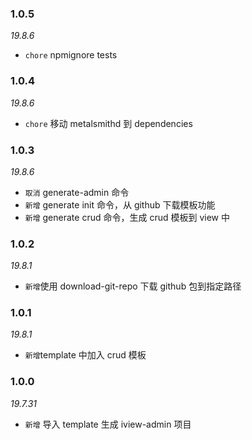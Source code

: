 ### 1.0.5

_19.8.6_

- `chore` npmignore tests

### 1.0.4

_19.8.6_

- `chore` 移动 metalsmithd 到 dependencies

### 1.0.3

_19.8.6_

- `取消` generate-admin 命令
- `新增` generate init 命令，从 github 下载模板功能
- `新增` generate crud 命令，生成 crud 模板到 view 中

### 1.0.2

_19.8.1_

- `新增`使用 download-git-repo 下载 github 包到指定路径

### 1.0.1

_19.8.1_

- `新增`template 中加入 crud 模板

### 1.0.0

_19.7.31_

- `新增` 导入 template 生成 iview-admin 项目
